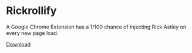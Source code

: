 # Rickrollify

A Google Chrome Extension has a 1/100 chance of injecting Rick Astley on every new page load.

[Download](https://github.com/youreabot/Rickrollify/releases/)
